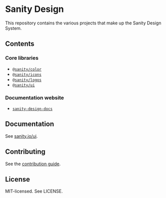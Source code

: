 # Sanity Design

This repository contains the various projects that make up the Sanity Design System.

## Contents

### Core libraries

- [`@sanity/color`](packages/@sanity/color)
- [`@sanity/icons`](packages/@sanity/icons)
- [`@sanity/logos`](packages/@sanity/logos)
- [`@sanity/ui`](packages/@sanity/ui)

### Documentation website

- [`sanity-design-docs`](apps/docs)

## Documentation

See [sanity.io/ui](https://www.sanity.io/ui).

## Contributing

See the [contribution guide](CONTRIBUTING.md).

## License

MIT-licensed. See LICENSE.

